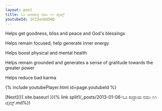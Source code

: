 ```yaml
---
layout: post
title: ಓಂ ಚೀರವಾಸ್ಸೆ ನಮಃ ೧೧ ಟೈಮ್ಸ್
youtubeId: 1F23xnbU56Q
---
```

 
 
Helps get goodness, bliss and peace and God's blessings
 
Helps remain focused, help generate inner energy 
 
Helps boost physical and mental health 
 
Helps remain grounded and generates a sense of gratitude towards the greater power 
 
Helps reduce bad karma
 
 
 
 


{% include youtubePlayer.html id=page.youtubeId %}
 
[Next]({{ site.baseurl }}{% link  split1/_posts/2013-01-06-ಓಂ ರುದ್ರಾಯ ನಮಃ ೧೧ ಟೈಮ್ಸ್.md%})
 
